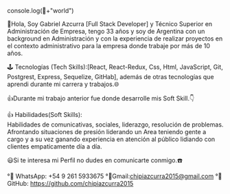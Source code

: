 console.log(👋+"world")

👋Hola, Soy Gabriel Azcurra [Full Stack Developer] y Técnico Superior en Administración
de Empresa, tengo 33 años y soy de Argentina con un background 
en Administración y con la experiencia de realizar proyectos en el contexto administrativo para la empresa 
donde trabaje por más de 10 años. 

🕹 Tecnologías (Tech Skills):[React, React-Redux, Css, Html, JavaScript, Git, Postgrest, Express, Sequelize,
GitHab], además de otras tecnologías que aprendi durante mi carrera y trabajos.🌐

 👍Durante mi trabajo anterior fue donde desarrolle mis Soft Skill.👇

👍 Habilidades(Soft Skills):  
 Habilidades de comunicativas, sociales, liderazgo, resolución de problemas.
Afrontando situaciones de presión liderando un Area teniendo gente a cargo y a su vez ganando experiencia en atención al público lidiando con clientes
empaticamente día a día.

 😃Si te interesa mi Perfil no dudes en comunicarte conmigo.☎️

 °📢 WhatsApp: +54 9 261 5933675
 °📢Gmail:chipiazcurra2015@gmail.com
 °📢GitHub: https://github.com/chipiazcurra2015


